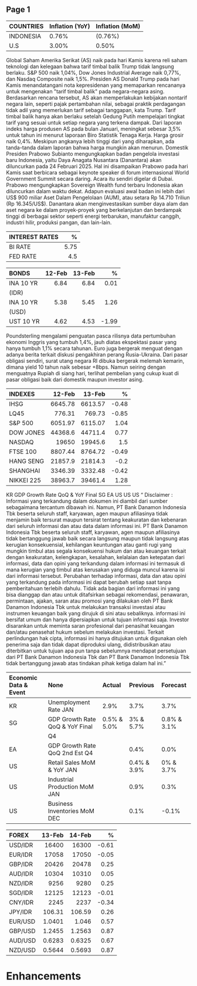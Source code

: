 
## Page 1


| COUNTRIES   | Inflation (YoY)   | Inflation (MoM)   |
|:------------|:------------------|:------------------|
| INDONESIA   | 0.76%             | (0.76%)           |
| U.S         | 3.00%             | 0.50%             |

Global Saham Amerika Serikat (AS) naik pada hari Kamis karena reli saham teknologi dan kelegaan bahwa tarif timbal balik Trump tidak langsung berlaku. S&P 500 naik 1,04%, Dow Jones Industrial Average naik 0,77%, dan Nasdaq Composite naik 1,5%. Presiden AS Donald Trump pada hari Kamis menandatangani nota kepresidenan yang memaparkan rencananya untuk mengenakan "tarif timbal balik" pada negara-negara asing. Berdasarkan rencana tersebut, AS akan memperlakukan kebijakan nontarif negara lain, seperti pajak pertambahan nilai, sebagai praktik perdagangan tidak adil yang memerlukan tarif sebagai tanggapan, kata Trump. Tarif timbal balik hanya akan berlaku setelah Gedung Putih mempelajari tingkat tarif yang sesuai untuk setiap negara yang terkena dampak. Dari laporan indeks harga produsen AS pada bulan Januari, meningkat sebesar 3,5% untuk tahun ini menurut laporaan Biro Statistik Tenaga Kerja. Harga grosir naik 0,4%. Meskipun angkanya lebih tinggi dari yang diharapkan, ada tanda-tanda dalam laporan bahwa harga mungkin akan menurun. Domestik Presiden Prabowo Subianto mengungkapkan badan pengelola investasi baru Indonesia, yaitu Daya Anagata Nusantara (Danantara) akan diluncurkan pada 24 Februari 2025. Hal ini disampaikan Prabowo pada hari Kamis saat berbicara sebagai keynote speaker di forum internasional World Government Summit secara daring. Acara itu sendiri digelar di Dubai. Prabowo mengungkapkan Sovereign Wealth fund terbaru Indonesia akan diluncurkan dalam waktu dekat. Adapun evaluasi awal badan ini lebih dari US$ 900 miliar Aset Dalam Pengelolaan (AUM), atau setara Rp 14.710 Triliun (Rp 16.345/US$). Danantara akan menginvestasikan sumber daya alam dan aset negara ke dalam proyek-proyek yang berkelanjutan dan berdampak tinggi di berbagai sektor seperti energi terbarukan, manufaktur canggih, industri hilir, produksi pangan, dan lain-lain.


| INTEREST RATES   |    % |
|:-----------------|-----:|
| BI RATE          | 5.75 |
| FED RATE         | 4.5  |


| BONDS     |   12-Feb |   13-Feb |     % |
|:----------|---------:|---------:|------:|
| INA 10 YR |     6.84 |     6.84 |  0.01 |
| (IDR)     |          |          |       |
| INA 10 YR |     5.38 |     5.45 |  1.26 |
| (USD)     |          |          |       |
| UST 10 YR |     4.62 |     4.53 | -1.99 |

Poundsterling mengalami penguatan pasca rilisnya data pertumbuhan ekonomi Inggris yang tumbuh 1,4%, jauh diatas ekspektasi pasar yang hanya tumbuh 1,1% secara tahunan. Euro juga bergerak menguat dengan adanya berita terkait diskusi pengakhiran perang Rusia-Ukraina. Dari pasar obligasi sendiri, surat utang negara RI dibuka bergerak melemah kemarin, dimana yield 10 tahun naik sebesar +8bps. Namun seiring dengan menguatnya Rupiah di siang hari, terlihat pembelian yang cukup kuat di pasar obligasi baik dari domestik maupun investor asing.


| INDEXES    |   12-Feb |   13-Feb |     % |
|:-----------|---------:|---------:|------:|
| IHSG       |  6645.78 |  6613.57 | -0.48 |
| LQ45       |   776.31 |   769.73 | -0.85 |
| S&P 500    |  6051.97 |  6115.07 |  1.04 |
| DOW JONES  | 44368.6  | 44711.4  |  0.77 |
| NASDAQ     | 19650    | 19945.6  |  1.5  |
| FTSE 100   |  8807.44 |  8764.72 | -0.49 |
| HANG SENG  | 21857.9  | 21814.3  | -0.2  |
| SHANGHAI   |  3346.39 |  3332.48 | -0.42 |
| NIKKEI 225 | 38963.7  | 39461.4  |  1.28 |

KR GDP Growth Rate QoQ & YoY Final  SG EA US US US “ Disclaimer : Informasi yang terkandung dalam dokumen ini diambil dari sumber sebagaimana tercantum dibawah ini. Namun, PT Bank Danamon Indonesia Tbk beserta  seluruh staff, karyawan, agen maupun afiliasinya tidak menjamin baik tersurat maupun tersirat tentang keakuratan dan kebenaran dari seluruh informasi dan atau data  dalam informasi ini. PT Bank Danamon Indonesia Tbk beserta seluruh staff, karyawan, agen maupun afiliasinya tidak bertanggung jawab baik secara langsung maupun tidak  langsung atas kerugian konsekuensial, kehilangan keuntungan atau ganti rugi yang mungkin timbul atas segala konsekuensi hukum dan atau keuangan terkait dengan  keakuratan, kelengkapan, kesalahan, kelalaian dan ketepatan dari informasi, data dan opini yang terkandung dalam informasi ini termasuk di mana kerugian yang timbul  atas kerusakan yang diduga muncul karena isi dari informasi tersebut. Perubahan terhadap informasi, data dan atau opini yang terkandung pada informasi ini dapat  berubah setiap saat tanpa pemberitahuan terlebih dahulu. Tidak ada bagian dari informasi ini yang bisa dianggap dan atau untuk ditafsirkan sebagai rekomendasi,  penawaran, permintaan, ajakan, saran atau promosi yang dilakukan oleh PT Bank Danamon Indonesia Tbk untuk melakukan transaksi investasi atau instrumen keuangan  baik yang dirujuk di sini atau sebaliknya. informasi ini bersifat umum dan hanya dipersiapkan untuk tujuan  informasi saja. Investor disarankan untuk meminta saran  profesional dari penasihat keuangan dan/atau penasehat hukum sebelum melakukan investasi. Terkait perlindungan hak cipta, informasi ini hanya ditujukan untuk  digunakan oleh penerima saja dan tidak dapat diproduksi  ulang, didistribusikan atau diterbitkan untuk tujuan  apa pun tanpa sebelumnya mendapat persetujuan dari PT  Bank Danamon Indonesia Tbk  dan PT Bank Danamon Indonesia Tbk  tidak bertanggung jawab atas tindakan pihak ketiga dalam hal ini.”


| Economic Data & Event   | None                            | Actual      | Previous    | Forecast    |
|:------------------------|:--------------------------------|:------------|:------------|:------------|
| KR                      | Unemployment Rate JAN           | 2.9%        | 3.7%        | 3.7%        |
| SG                      | GDP Growth Rate QoQ & YoY Final | 0.5% & 5.0% | 3% & 5.7%   | 0.8% & 3.1% |
|                         | Q4                              |             |             |             |
| EA                      | GDP Growth Rate QoQ 2nd Est Q4  |             | 0.4%        | 0.0%        |
| US                      | Retail Sales MoM & YoY JAN      |             | 0.4% & 3.9% | 0% & 3.7%   |
| US                      | Industrial Production MoM JAN   |             | 0.9%        | 0.3%        |
| US                      | Business Inventories MoM DEC    |             | 0.1%        | -0.1%       |


| FOREX   |     13-Feb |     14-Feb |     % |
|:--------|-----------:|-----------:|------:|
| USD/IDR | 16400      | 16300      | -0.61 |
| EUR/IDR | 17058      | 17050      | -0.05 |
| GBP/IDR | 20426      | 20478      |  0.25 |
| AUD/IDR | 10304      | 10310      |  0.05 |
| NZD/IDR |  9256      |  9280      |  0.25 |
| SGD/IDR | 12125      | 12123      | -0.01 |
| CNY/IDR |  2245      |  2237      | -0.34 |
| JPY/IDR |   106.31   |   106.59   |  0.26 |
| EUR/USD |     1.0401 |     1.046  |  0.57 |
| GBP/USD |     1.2455 |     1.2563 |  0.87 |
| AUD/USD |     0.6283 |     0.6325 |  0.67 |
| NZD/USD |     0.5644 |     0.5693 |  0.87 |


# Enhancements


